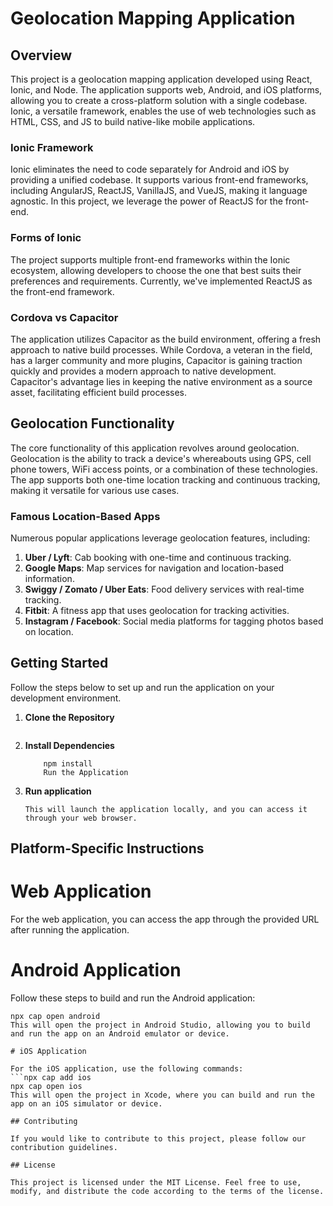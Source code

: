 # Geolocation Mapping Application

## Overview

This project is a geolocation mapping application developed using React, Ionic, and Node. The application supports web, Android, and iOS platforms, allowing you to create a cross-platform solution with a single codebase. Ionic, a versatile framework, enables the use of web technologies such as HTML, CSS, and JS to build native-like mobile applications.

### Ionic Framework

Ionic eliminates the need to code separately for Android and iOS by providing a unified codebase. It supports various front-end frameworks, including AngularJS, ReactJS, VanillaJS, and VueJS, making it language agnostic. In this project, we leverage the power of ReactJS for the front-end.

### Forms of Ionic

The project supports multiple front-end frameworks within the Ionic ecosystem, allowing developers to choose the one that best suits their preferences and requirements. Currently, we've implemented ReactJS as the front-end framework.

### Cordova vs Capacitor

The application utilizes Capacitor as the build environment, offering a fresh approach to native build processes. While Cordova, a veteran in the field, has a larger community and more plugins, Capacitor is gaining traction quickly and provides a modern approach to native development. Capacitor's advantage lies in keeping the native environment as a source asset, facilitating efficient build processes.

## Geolocation Functionality

The core functionality of this application revolves around geolocation. Geolocation is the ability to track a device's whereabouts using GPS, cell phone towers, WiFi access points, or a combination of these technologies. The app supports both one-time location tracking and continuous tracking, making it versatile for various use cases.

### Famous Location-Based Apps

Numerous popular applications leverage geolocation features, including:

1. **Uber / Lyft**: Cab booking with one-time and continuous tracking.
2. **Google Maps**: Map services for navigation and location-based information.
3. **Swiggy / Zomato / Uber Eats**: Food delivery services with real-time tracking.
4. **Fitbit**: A fitness app that uses geolocation for tracking activities.
5. **Instagram / Facebook**: Social media platforms for tagging photos based on location.

## Getting Started

Follow the steps below to set up and run the application on your development environment.

1. **Clone the Repository**
   ```git clone https://github.com/your-username/your-repository.git

   ```
2. **Install Dependencies**

   ```cd your-repository
       npm install
       Run the Application

   ```

3. **Run application**
   ```npm start
   This will launch the application locally, and you can access it through your web browser.

## Platform-Specific Instructions

# Web Application

For the web application, you can access the app through the provided URL after running the application.

# Android Application

Follow these steps to build and run the Android application:
```npx cap add android
npx cap open android
This will open the project in Android Studio, allowing you to build and run the app on an Android emulator or device.

# iOS Application

For the iOS application, use the following commands:
```npx cap add ios
npx cap open ios
This will open the project in Xcode, where you can build and run the app on an iOS simulator or device.

## Contributing

If you would like to contribute to this project, please follow our contribution guidelines.

## License

This project is licensed under the MIT License. Feel free to use, modify, and distribute the code according to the terms of the license.
